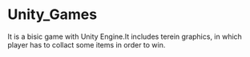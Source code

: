 # Unity_Games
It is a bisic game with Unity Engine.It includes terein graphics, in which player has to collact some items in order to win. 
